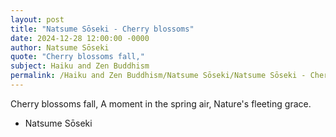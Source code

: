 ```yaml
---
layout: post
title: "Natsume Sōseki - Cherry blossoms"
date: 2024-12-28 12:00:00 -0000
author: Natsume Sōseki
quote: "Cherry blossoms fall,"
subject: Haiku and Zen Buddhism
permalink: /Haiku and Zen Buddhism/Natsume Sōseki/Natsume Sōseki - Cherry blossoms
---
```


Cherry blossoms fall,
  A moment in the spring air,
  Nature's fleeting grace.

- Natsume Sōseki
